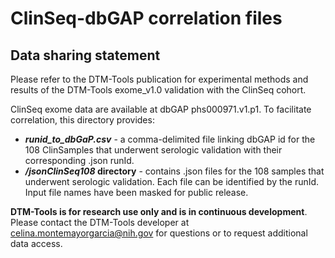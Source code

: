 # ClinSeq-dbGAP correlation files

## Data sharing statement
Please refer to the DTM-Tools publication for experimental methods and results of the DTM-Tools exome_v1.0 validation with the ClinSeq cohort. 

ClinSeq exome data are available at dbGAP phs000971.v1.p1. To facilitate correlation, this directory provides:

* **_runid_to_dbGaP.csv_** - a comma-delimited file linking dbGAP id for the 108 ClinSamples that underwent serologic validation with their corresponding .json runId.
* **_/jsonClinSeq108_ directory** - contains .json files for the 108 samples that underwent serologic validation. Each file can be identified by the runId. Input file names have been masked for public release.

**DTM-Tools is for research use only and is in continuous development**. Please contact the DTM-Tools developer at <celina.montemayorgarcia@nih.gov> for questions or to request additional data access.